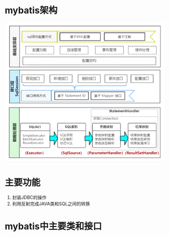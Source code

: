 # mybatis架构
![](img/2022-08-14-15-23-18.png)

# 主要功能
1. 封装JDBC的操作
2. 利用反射完成JAVA类和SQL之间的转换

# mybatis中主要类和接口

